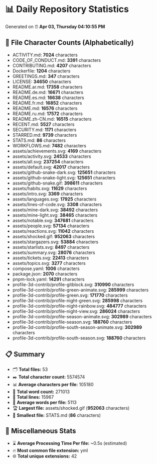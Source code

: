 # 📊 Daily Repository Statistics
Generated on ⏰ **Apr 03, Thursday 04:10:55 PM**

## 📂 File Character Counts (Alphabetically)
- ACTIVITY.md: **7024** characters
- CODE_OF_CONDUCT.md: **3391** characters
- CONTRIBUTING.md: **4207** characters
- Dockerfile: **1204** characters
- GREETINGS.md: **347** characters
- LICENSE: **34650** characters
- README.ar.md: **17358** characters
- README.de.md: **16671** characters
- README.es.md: **16638** characters
- README.fr.md: **16852** characters
- README.md: **16576** characters
- README.ru.md: **17572** characters
- README.zh-CN.md: **16515** characters
- RECENT.md: **5527** characters
- SECURITY.md: **1171** characters
- STARRED.md: **9739** characters
- STATS.md: **86** characters
- WORKFLOWS.md: **7482** characters
- assets/achievements.svg: **4169** characters
- assets/activity.svg: **24533** characters
- assets/all.svg: **237254** characters
- assets/default.svg: **42017** characters
- assets/github-snake-dark.svg: **125651** characters
- assets/github-snake-light.svg: **125651** characters
- assets/github-snake.gif: **398611** characters
- assets/habits.svg: **11629** characters
- assets/intro.svg: **3369** characters
- assets/languages.svg: **17925** characters
- assets/lines-of-code.svg: **3308** characters
- assets/mine-dark.svg: **38492** characters
- assets/mine-light.svg: **38465** characters
- assets/notable.svg: **347681** characters
- assets/people.svg: **57134** characters
- assets/reactions.svg: **11042** characters
- assets/shocked.gif: **952063** characters
- assets/stargazers.svg: **53884** characters
- assets/starlists.svg: **8497** characters
- assets/summary.svg: **28076** characters
- assets/tickets.svg: **22413** characters
- assets/topics.svg: **3277** characters
- compose.yaml: **1006** characters
- package.json: **2070** characters
- pnpm-lock.yaml: **14291** characters
- profile-3d-contrib/profile-gitblock.svg: **310990** characters
- profile-3d-contrib/profile-green-animate.svg: **285999** characters
- profile-3d-contrib/profile-green.svg: **171770** characters
- profile-3d-contrib/profile-night-green.svg: **285998** characters
- profile-3d-contrib/profile-night-rainbow.svg: **484777** characters
- profile-3d-contrib/profile-night-view.svg: **286024** characters
- profile-3d-contrib/profile-season-animate.svg: **302989** characters
- profile-3d-contrib/profile-season.svg: **188760** characters
- profile-3d-contrib/profile-south-season-animate.svg: **302989** characters
- profile-3d-contrib/profile-south-season.svg: **188760** characters

## 📋 Summary
- 🗂️ **Total files:** 53
- ✒️ **Total character count:** 5574574
- 📊 **Average characters per file:** 105180
- 📝 **Total word count:** 271013
- 🧾 **Total lines:** 15967
- 📐 **Average words per file:** 5113
- 🏆 **Largest file:** assets/shocked.gif (**952063** characters)
- 🥉 **Smallest file:** STATS.md (**86** characters)

## 🌟 Miscellaneous Stats
- ⌛ **Average Processing Time Per file:** ~0.5s (estimated)
- 🔥 **Most common file extension:** yml
- 🌐 **Total unique extensions:** 42
